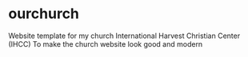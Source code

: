 # ourchurch
Website template for my church International Harvest Christian Center (IHCC) 
To make the church website look good and modern 
